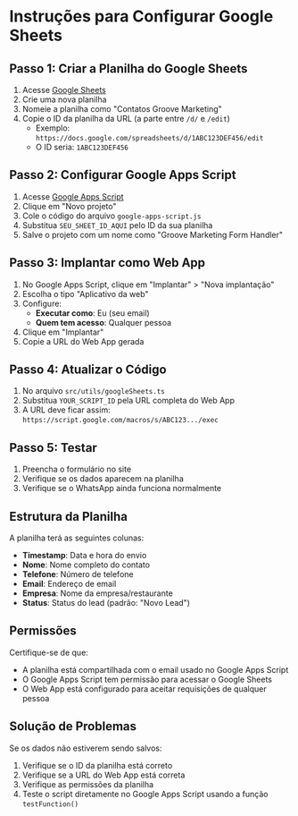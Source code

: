 # Instruções para Configurar Google Sheets

## Passo 1: Criar a Planilha do Google Sheets

1. Acesse [Google Sheets](https://sheets.google.com)
2. Crie uma nova planilha
3. Nomeie a planilha como "Contatos Groove Marketing"
4. Copie o ID da planilha da URL (a parte entre `/d/` e `/edit`)
   - Exemplo: `https://docs.google.com/spreadsheets/d/1ABC123DEF456/edit`
   - O ID seria: `1ABC123DEF456`

## Passo 2: Configurar Google Apps Script

1. Acesse [Google Apps Script](https://script.google.com)
2. Clique em "Novo projeto"
3. Cole o código do arquivo `google-apps-script.js`
4. Substitua `SEU_SHEET_ID_AQUI` pelo ID da sua planilha
5. Salve o projeto com um nome como "Groove Marketing Form Handler"

## Passo 3: Implantar como Web App

1. No Google Apps Script, clique em "Implantar" > "Nova implantação"
2. Escolha o tipo "Aplicativo da web"
3. Configure:
   - **Executar como**: Eu (seu email)
   - **Quem tem acesso**: Qualquer pessoa
4. Clique em "Implantar"
5. Copie a URL do Web App gerada

## Passo 4: Atualizar o Código

1. No arquivo `src/utils/googleSheets.ts`
2. Substitua `YOUR_SCRIPT_ID` pela URL completa do Web App
3. A URL deve ficar assim: `https://script.google.com/macros/s/ABC123.../exec`

## Passo 5: Testar

1. Preencha o formulário no site
2. Verifique se os dados aparecem na planilha
3. Verifique se o WhatsApp ainda funciona normalmente

## Estrutura da Planilha

A planilha terá as seguintes colunas:
- **Timestamp**: Data e hora do envio
- **Nome**: Nome completo do contato
- **Telefone**: Número de telefone
- **Email**: Endereço de email
- **Empresa**: Nome da empresa/restaurante
- **Status**: Status do lead (padrão: "Novo Lead")

## Permissões

Certifique-se de que:
- A planilha está compartilhada com o email usado no Google Apps Script
- O Google Apps Script tem permissão para acessar o Google Sheets
- O Web App está configurado para aceitar requisições de qualquer pessoa

## Solução de Problemas

Se os dados não estiverem sendo salvos:
1. Verifique se o ID da planilha está correto
2. Verifique se a URL do Web App está correta
3. Verifique as permissões da planilha
4. Teste o script diretamente no Google Apps Script usando a função `testFunction()`